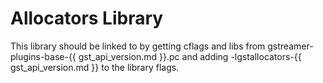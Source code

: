 # Allocators Library

This library should be linked to by getting cflags and libs from
gstreamer-plugins-base-{{ gst_api_version.md }}.pc and adding
-lgstallocators-{{ gst_api_version.md }} to the library flags.
